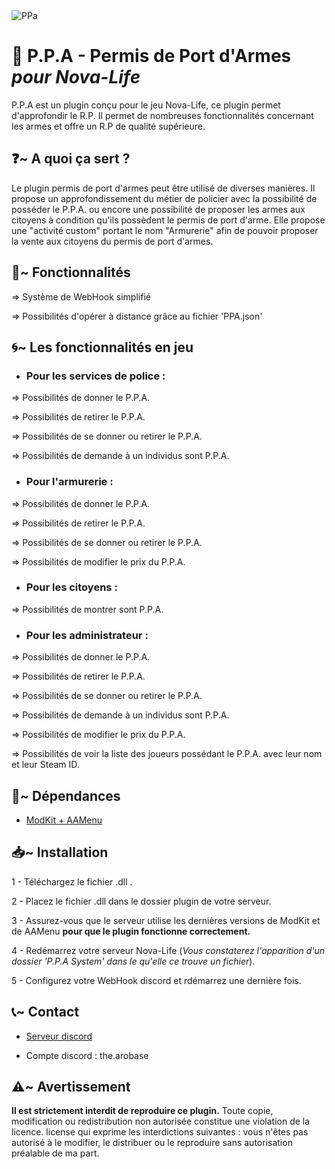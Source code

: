 <img src="https://i.ibb.co/JjhpM22W/PPa.png" alt="PPa" border="0">

<h1>🔫 P.P.A - Permis de Port d'Armes <em>pour Nova-Life</em></h1>

P.P.A est un plugin conçu pour le jeu Nova-Life, ce plugin permet d'approfondir le R.P. Il permet de nombreuses fonctionnalités concernant les armes et offre un R.P de qualité supérieure.

<h2>❓~ A quoi ça sert ?</h2>

Le plugin permis de port d'armes peut être utilisé de diverses manières. Il propose un approfondissement du métier de policier avec la possibilité de posséder le P.P.A. ou encore une possibilité de proposer les armes aux citoyens à condition qu'ils possèdent le permis de port d'arme. Elle propose une "activité custom" portant le nom "Armurerie" afin de pouvoir proposer la vente aux citoyens du permis de port d'armes.

<h2>📲~ Fonctionnalités</h2>

=> Système de WebHook simplifié

=> Possibilités d'opérer à distance grâce au fichier 'PPA.json'

<h2>🌀~ Les fonctionnalités en jeu</h2>

- <h3>Pour les services de police : </h3>

=> Possibilités de donner le P.P.A.

=> Possibilités de retirer le P.P.A.

=> Possibilités de se donner ou retirer le P.P.A.

=> Possibilités de demande à un individus sont P.P.A. 

- <h3>Pour l'armurerie : </h3>

=> Possibilités de donner le P.P.A.

=> Possibilités de retirer le P.P.A.

=> Possibilités de se donner ou retirer le P.P.A.

=> Possibilités de modifier le prix du P.P.A.

- <h3>Pour les citoyens : </h3>

=> Possibilités de montrer sont P.P.A.

- <h3>Pour les administrateur : </h3>

=> Possibilités de donner le P.P.A.

=> Possibilités de retirer le P.P.A.

=> Possibilités de se donner ou retirer le P.P.A.

=> Possibilités de demande à un individus sont P.P.A.

=> Possibilités de modifier le prix du P.P.A.

=> Possibilités de voir la liste des joueurs possédant le P.P.A. avec leur nom et leur Steam ID. <br>

<h2>🔗~ Dépendances</h2>

- <a href="https://github.com/emilenkz/NovaLife_ModKit-Releases/releases/tag/v2.3">ModKit + AAMenu</a>

<h2>📥~ Installation</h2>

1 - Téléchargez le fichier .dll .

2 - Placez le fichier .dll dans le dossier plugin de votre serveur.

3 - Assurez-vous que le serveur utilise les dernières versions de ModKit et de AAMenu **pour que le plugin fonctionne correctement.**

4 - Redémarrez votre serveur Nova-Life (*Vous constaterez l'apparition d'un dossier 'P.P.A System' dans le qu'elle ce trouve un fichier*).

5 - Configurez votre WebHook discord et rdémarrez une dernière fois.

<h2>📞~ Contact</h2>

- <a href="https://discord.gg/SDrx8r9D9U">Serveur discord</a>

- Compte discord : the.arobase

<h2>⚠️~ Avertissement</h2>

**Il est strictement interdit de reproduire ce plugin.** Toute copie, modification ou redistribution non autorisée constitue une violation de la licence. license qui exprime les interdictions suivantes : vous n'êtes pas autorisé à le modifier, le distribuer ou le reproduire sans autorisation préalable de ma part.
